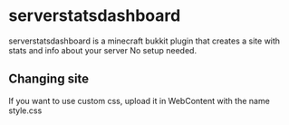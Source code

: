 # serverstatsdashboard
serverstatsdashboard is a minecraft bukkit plugin that creates a site with stats and info about your server
No setup needed.
## Changing site
If you want to use custom css, upload it in WebContent with the name style.css
